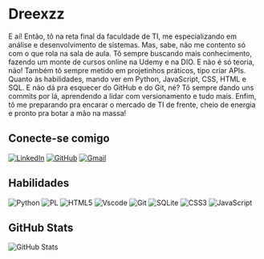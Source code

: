 
# Dreexzz
E aí! Então, tô na reta final da faculdade de TI, me especializando em análise e desenvolvimento de sistemas. Mas, sabe, não me contento só com o que rola na sala de aula. Tô sempre buscando mais conhecimento, fazendo um monte de cursos online na Udemy e na DIO. E não é só teoria, não! Também tô sempre metido em projetinhos práticos, tipo criar APIs.
Quanto às habilidades, mando ver em Python, JavaScript, CSS, HTML e SQL. E não dá pra esquecer do GitHub e do Git, né? Tô sempre dando uns commits por lá, aprendendo a lidar com versionamento e tudo mais.
Enfim, tô me preparando pra encarar o mercado de TI de frente, cheio de energia e pronto pra botar a mão na massa!

## Conecte-se comigo
[![LinkedIn](https://img.shields.io/badge/LinkedIn-100000?style=for-the-badge&logo=linkedin&logoColor=fff)](https://www.linkedin.com/in//andré-fernandes-bessa/)
[![GitHub](https://img.shields.io/badge/GitHub-100000?style=for-the-badge&logo=github&logoColor=white)](https://github.com/Dreexzz)
[![Gmail](https://img.shields.io/badge/Gmail-100000?style=for-the-badge&logo=gmail&logoColor=fff)](mailto:dezinhobessa@gmail.com)

## Habilidades
![Python](https://img.shields.io/badge/python-100000?style=for-the-badge&logo=python&logoColor=fff)
![PL](https://img.shields.io/badge/PL%2FSQL-fff?style=for-the-badge&logo=oracle&logoColor=fff&labelColor=100000&color=100000)
![HTML5](https://img.shields.io/badge/HTML5-100000?style=for-the-badge&logo=html5&logoColor=fff)
![Vscode](https://img.shields.io/badge/Vscode-100000?style=for-the-badge&logo=visual-studio-code&logoColor=white) ![Git](https://img.shields.io/badge/GIT-100000?style=for-the-badge&logo=git&logoColor=white)  ![SQLite](https://img.shields.io/badge/SQLite-100000?style=for-the-badge&logo=sqlite&logoColor=fff) ![CSS3](https://img.shields.io/badge/CSS3-100000?style=for-the-badge&logo=css3&logoColor=white) ![JavaScript](https://img.shields.io/badge/JavaScript-100000?style=for-the-badge&logo=javascript&logoColor=fff)
## GitHub Stats
![GitHub Stats](https://github-readme-stats.vercel.app/api?username=Dreexzz&theme=transparent&bg_color=000&border_color=ffff&show_icons=true&icon_color=ffff&title_color=ffff&text_color=FFF)
